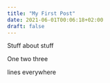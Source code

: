 ```yaml
---
title: "My First Post"
date: 2021-06-01T00:06:18+02:00
draft: false
---
```


Stuff about stuff

One two three

lines everywhere

